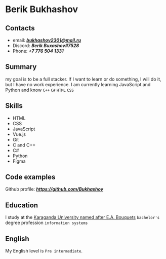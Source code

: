 # Berik Bukhashov

## Contacts
* email: ***bukhashov2301@mail.ru***
* Discord: ***Berik Buxashov#7528***
* Phone: ***+7 776 504 1331*** 

## Summary
my goal is to be a full stacker. If I want to learn or do something, I will do it, but I have no work experience. 
I am currently learning JavaScript and Python and know `C++` `C#` `HTML` `CSS`

## Skills
* HTML
* CSS
* JavaScript
* Vue.js
* Git
* C and C++
* C#
* Python
* Figma

## Code examples
Github profile: ***<https://github.com/Bukhashov>***

## Education
I study at the [Karaganda University named after E.A. Bouquets](https://buketov.edu.kz/) `bachelor's` degree profession `information systems`

## English
My English level is `Pre intermediate`.
